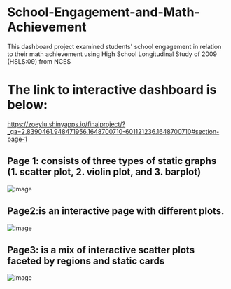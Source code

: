 # School-Engagement-and-Math-Achievement
This dashboard project examined students' school engagement in relation to their math achievement using High School Longitudinal Study of 2009 (HSLS:09) from NCES
# The link to interactive dashboard is below:
https://zoeylu.shinyapps.io/finalproject/?_ga=2.8390461.948471956.1648700710-601121236.1648700710#section-page-1
## Page 1: consists of three types of static graphs (1. scatter plot, 2. violin plot, and 3. barplot)
![image](https://user-images.githubusercontent.com/71402093/160982152-d79f1851-39de-4891-b2f0-d99d9e5733d6.png)
## Page2:is an interactive page with different plots.
![image](https://user-images.githubusercontent.com/71402093/160982566-b034d605-cde2-4fbc-9340-39d6f08e1968.png)
## Page3: is a mix of interactive scatter plots faceted by regions and static cards 
![image](https://user-images.githubusercontent.com/71402093/160982678-673ee46d-6272-4601-ae6d-b6400a6aeaca.png)
